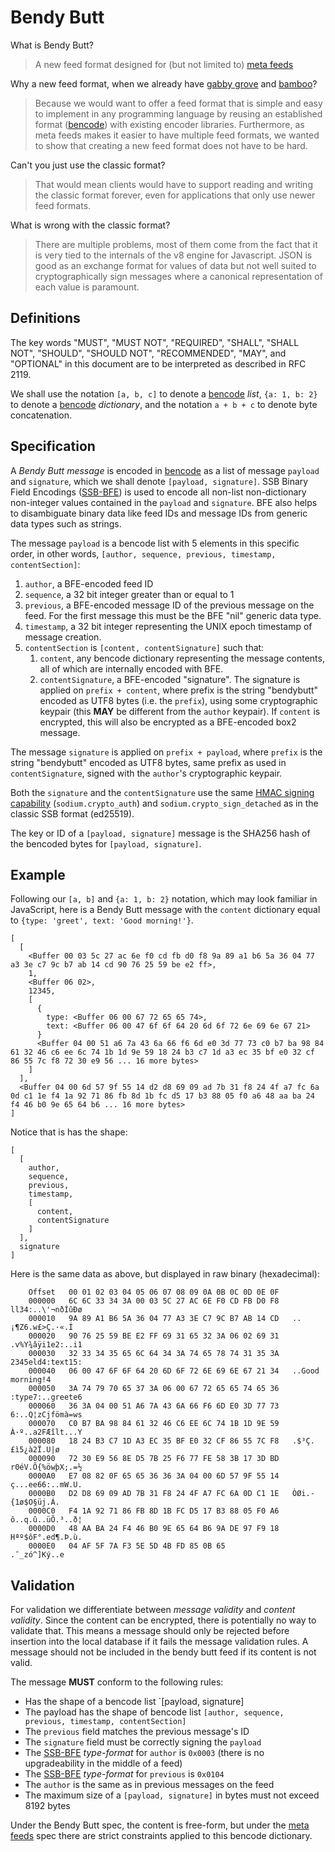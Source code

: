 # Bendy Butt

What is Bendy Butt?

> A new feed format designed for (but not limited to) [meta feeds]

Why a new feed format, when we already have [gabby grove] and [bamboo]?

> Because we would want to offer a feed format that is simple and easy
> to implement in any programming language by reusing an established
> format ([bencode]) with existing encoder libraries.  Furthermore, as
> meta feeds makes it easier to have multiple feed formats, we wanted
> to show that creating a new feed format does not have to be hard.

Can't you just use the classic format?

> That would mean clients would have to support reading and writing
> the classic format forever, even for applications that only use
> newer feed formats.

What is wrong with the classic format?

> There are multiple problems, most of them come from the fact that it
> is very tied to the internals of the v8 engine for Javascript. JSON
> is good as an exchange format for values of data but not well suited
> to cryptographically sign messages where a canonical representation
> of each value is paramount.

## Definitions

The key words "MUST", "MUST NOT", "REQUIRED", "SHALL", "SHALL NOT", "SHOULD",
"SHOULD NOT", "RECOMMENDED", "MAY", and "OPTIONAL" in this document are to be
interpreted as described in RFC 2119.

We shall use the notation `[a, b, c]` to denote a [bencode] *list*,
`{a: 1, b: 2}` to denote a [bencode] *dictionary*, and the notation `a + b + c`
to denote byte concatenation.

## Specification

A *Bendy Butt message* is encoded in [bencode] as a list of message `payload`
and `signature`, which we shall denote `[payload, signature]`. SSB Binary Field
Encodings ([SSB-BFE]) is used to encode all non-list non-dictionary non-integer
values contained in the `payload` and `signature`. BFE also helps to
disambiguate binary data like feed IDs and message IDs from generic data types
such as strings.

The message `payload` is a bencode list with 5 elements in this specific order,
in other words, `[author, sequence, previous, timestamp, contentSection]`:

1) `author`, a BFE-encoded feed ID
2) `sequence`, a 32 bit integer greater than or equal to 1
3) `previous`, a BFE-encoded message ID of the previous message
  on the feed. For the first message this must be the BFE "nil" generic data
  type.
4) `timestamp`, a 32 bit integer representing the UNIX epoch timestamp of message
  creation.
5) `contentSection` is `[content, contentSignature]` such that:
    1. `content`, any bencode dictionary representing the message contents, all
    of which are internally encoded with BFE.
    2. `contentSignature`, a BFE-encoded "signature". The signature is applied
    on `prefix + content`, where prefix is the string "bendybutt" encoded as
    UTF8 bytes (i.e. the `prefix`), using some cryptographic keypair (this
    **MAY** be different from the `author` keypair). If `content` is encrypted,
    this will also be encrypted as a BFE-encoded box2 message.

The message `signature` is applied on `prefix + payload`, where `prefix` is the
string "bendybutt" encoded as UTF8 bytes, same prefix as used in
`contentSignature`, signed with the `author`'s cryptographic keypair.

Both the `signature` and the `contentSignature` use the same [HMAC signing capability]
(`sodium.crypto_auth`) and `sodium.crypto_sign_detached` as in the classic
SSB format (ed25519).

The key or ID of a `[payload, signature]` message is the SHA256 hash of the
bencoded bytes for `[payload, signature]`.

## Example

Following our `[a, b]` and `{a: 1, b: 2}` notation, which may look familiar in
JavaScript, here is a Bendy Butt message with the `content` dictionary equal to
`{type: 'greet', text: 'Good morning!'}`.

```
[
  [
    <Buffer 00 03 5c 27 ac 6e f0 cd fb d0 f8 9a 89 a1 b6 5a 36 04 77 a3 3e c7 9c b7 ab 14 cd 90 76 25 59 be e2 ff>,
    1,
    <Buffer 06 02>,
    12345,
    [
      {
        type: <Buffer 06 00 67 72 65 65 74>,
        text: <Buffer 06 00 47 6f 6f 64 20 6d 6f 72 6e 69 6e 67 21>
      }
      <Buffer 04 00 51 a6 7a 43 6a 66 f6 6d e0 3d 77 73 c0 b7 ba 98 84 61 32 46 c6 ee 6c 74 1b 1d 9e 59 18 24 b3 c7 1d a3 ec 35 bf e0 32 cf 86 55 7c f8 72 30 e9 56 ... 16 more bytes>
    ]
  ],
  <Buffer 04 00 6d 57 9f 55 14 d2 d8 69 09 ad 7b 31 f8 24 4f a7 fc 6a 0d c1 1e f4 1a 92 71 86 fb 8d 1b fc d5 17 b3 88 05 f0 a6 48 aa ba 24 f4 46 b0 9e 65 64 b6 ... 16 more bytes>
]
```

Notice that is has the shape:

```
[
  [
    author,
    sequence,
    previous,
    timestamp,
    [
      content,
      contentSignature
    ]
  ],
  signature
]
```

Here is the same data as above, but displayed in raw binary (hexadecimal):

```
    Offset   00 01 02 03 04 05 06 07 08 09 0A 0B 0C 0D 0E 0F
    000000   6C 6C 33 34 3A 00 03 5C 27 AC 6E F0 CD FB D0 F8   ll34:..\'¬nðÍûÐø
    000010   9A 89 A1 B6 5A 36 04 77 A3 3E C7 9C B7 AB 14 CD   ..¡¶Z6.w£>Ç.·«.Í
    000020   90 76 25 59 BE E2 FF 69 31 65 32 3A 06 02 69 31   .v%Y¾âÿi1e2:..i1
    000030   32 33 34 35 65 6C 64 34 3A 74 65 78 74 31 35 3A   2345eld4:text15:
    000040   06 00 47 6F 6F 64 20 6D 6F 72 6E 69 6E 67 21 34   ..Good morning!4
    000050   3A 74 79 70 65 37 3A 06 00 67 72 65 65 74 65 36   :type7:..greete6
    000060   36 3A 04 00 51 A6 7A 43 6A 66 F6 6D E0 3D 77 73   6:..Q¦zCjfömà=ws
    000070   C0 B7 BA 98 84 61 32 46 C6 EE 6C 74 1B 1D 9E 59   À·º..a2FÆîlt...Y
    000080   18 24 B3 C7 1D A3 EC 35 BF E0 32 CF 86 55 7C F8   .$³Ç.£ì5¿à2Ï.U|ø
    000090   72 30 E9 56 8E D5 7B 25 F6 77 FE 58 3B 17 3D BD   r0éV.Õ{%öwþX;.=½
    0000A0   E7 08 82 0F 65 65 36 36 3A 04 00 6D 57 9F 55 14   ç...ee66:..mW.U.
    0000B0   D2 D8 69 09 AD 7B 31 F8 24 4F A7 FC 6A 0D C1 1E   ÒØi.­{1ø$O§üj.Á.
    0000C0   F4 1A 92 71 86 FB 8D 1B FC D5 17 B3 88 05 F0 A6   ô..q.û..üÕ.³..ð¦
    0000D0   48 AA BA 24 F4 46 B0 9E 65 64 B6 9A DE 97 F9 18   Hªº$ôF°.ed¶.Þ.ù.
    0000E0   04 AF 5F 7A F3 5E 5D 4B FD 85 0B 65               .¯_zó^]Ký..e
```


## Validation

For validation we differentiate between *message validity* and *content
validity*. Since the content can be encrypted, there is potentially no way to
validate that. This means a message should only be rejected before insertion
into the local database if it fails the message validation rules. A message
should not be included in the bendy butt feed if its content is not valid.

The message **MUST** conform to the following rules:

 - Has the shape of a bencode list `[payload, signature]
 - The payload has the shape of bencode list `[author, sequence, previous, timestamp, contentSection]`
 - The `previous` field matches the previous message's ID
 - The `signature` field must be correctly signing the `payload`
 - The [SSB-BFE] *type-format* for `author` is `0x0003` (there is no
 upgradeability in the middle of a feed)
 - The [SSB-BFE] *type-format* for `previous` is `0x0104`
 - The `author` is the same as in previous messages on the feed
 - The maximum size of a `[payload, signature]` in bytes must not exceed 8192 bytes

Under the Bendy Butt spec, the content is free-form, but under the [meta feeds]
spec there are strict constraints applied to this bencode dictionary.

[SSB]: https://github.com/ssbc/
[gabby grove]: https://github.com/ssbc/ssb-spec-drafts/tree/master/drafts/draft-ssb-core-gabbygrove/00
[bamboo]: https://github.com/AljoschaMeyer/bamboo
[meta feeds]: https://github.com/ssb-ngi-pointer/ssb-meta-feed-spec
[SSB-BFE]: https://github.com/ssb-ngi-pointer/ssb-binary-field-encodings
[HMAC signing capability]: https://github.com/ssb-js/ssb-keys#signobjkeys-hmac_key-obj
[bencode]: https://en.wikipedia.org/wiki/Bencode
